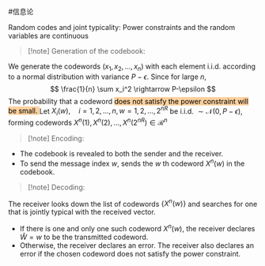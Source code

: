 #信息论 

Random codes and joint typicality: Power constraints and the random variables are continuous

>[!note] Generation of the codebook:


We generate the codewords $\left(x_1, x_2, \ldots, x_n\right)$ with each element i.i.d. according to a normal distribution with variance $P-\epsilon$. Since for large $n$,
$$
\frac{1}{n} \sum x_i^2 \rightarrow P-\epsilon
$$
The probability that a codeword <mark style="background: #FFB86CA6;">does not satisfy the power constraint will be small. </mark>
Let $X_i(w), \quad i=1,2, \ldots, n, w=1,2, \ldots, 2^{n R}$ be i.i.d. $\sim \mathcal{N}(0, P-\epsilon)$, forming codewords $X^n(1), X^n(2), \ldots, X^n\left(2^{n R}\right) \in \mathcal{R}^n$

>[!note] Encoding:
- The codebook is revealed to both the sender and the receiver.
- To send the message index $w$, sends the $w$ th codeword $X^n(w)$ in the codebook.


>[!note] Decoding: 


The receiver looks down the list of codewords $\left\{X^n(w)\right\}$ and searches for one that is jointly typical with the received vector.
- If there is one and only one such codeword $X^n(w)$, the receiver declares $\widehat{W}=w$ to be the transmitted codeword.
- Otherwise, the receiver declares an error. The receiver also declares an error if the chosen codeword does not satisfy the power constraint.